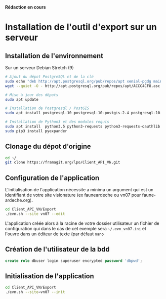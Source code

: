 **Rédaction en cours**

# Installation de l'outil d'export sur un serveur

## Installation de l'environnement
Sur un serveur Debian Stretch (9)
``` sh
# Ajout du dépot PostgreSQL et de la clé 
sudo echo "deb http://apt.postgresql.org/pub/repos/apt xenial-pgdg main" >> /etc/apt/sources.list.d/postgresql.list
wget --quiet -O - http://apt.postgresql.org/pub/repos/apt/ACCC4CF8.asc | sudo apt-key add -

# Mise à jour des dépots
sudo apt update

# Installation de Postgresql / PostGIS
sudo apt install postgresql-10 postgresql-10-postgis-2.4 postgresql-10-postgis-scripts postgis

# Installation de Python3 et des modules requis
sudo apt install  python3.5 python3-requests python3-requests-oauthlib python3-pip
sudo pip3 install pyexpander
```

## Clonage du dépot d'origine

``` sh
cd ~/
git clone https://framagit.org/lpo/Client_API_VN.git
```

## Configuration de l'application
L'initialisation de l'application nécessite a minima un argument qui est un identifiant de votre site visionature (ex fauneardeche ou vn07 pour faune-ardeche.org).

``` sh
cd Client_API_VN/Export
./evn.sh --site vn07 --edit
```

L'application créée alors à la racine de votre dossier utilisateur un fichier de configuration qui dans le cas de cet exemple sera `~/.evn_vn07.ini` et l'ouvre dans un éditeur de texte (par défaut `nano`

## Création de l'utilisateur de la bdd

``` sql
create role dbuser login superuser encrypted password 'dbpwd';
```

## Initialisation de l'application

``` sh
cd Client_API_VN/Export
./evn.sh --site=vn07 --init
```


